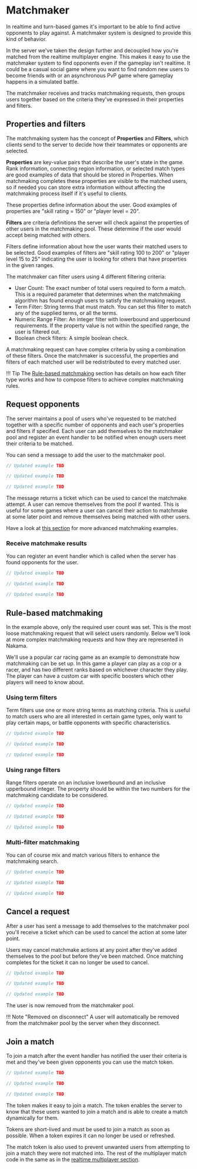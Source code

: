 # Matchmaker

In realtime and turn-based games it's important to be able to find active opponents to play against. A matchmaker system is designed to provide this kind of behavior.

In the server we've taken the design further and decoupled how you're matched from the realtime multiplayer engine. This makes it easy to use the matchmaker system to find opponents even if the gameplay isn't realtime. It could be a casual social game where you want to find random new users to become friends with or an asynchronous PvP game where gameplay happens in a simulated battle.

The matchmaker receives and tracks matchmaking requests, then groups users together based on the criteria they've expressed in their properties and filters.

## Properties and filters

The matchmaking system has the concept of **Properties** and **Filters**, which clients send to the server to decide how their teammates or opponents are selected.

**Properties** are key-value pairs that describe the user's state in the game. Rank information, connecting region information, or selected match types are good examples of data that should be stored in Properties. When matchmaking completes these properties are visible to the matched users, so if needed you can store extra information without affecting the matchmaking process itself if it's useful to clients.

These properties define information about the user. Good examples of properties are "skill rating = 150" or "player level = 20".

**Filters** are criteria definitions the server will check against the properties of other users in the matchmaking pool. These determine if the user would accept being matched with others.

Filters define information about how the user wants their matched users to be selected. Good examples of filters are "skill rating 100 to 200" or "player level 15 to 25" indicating the user is looking for others that have properties in the given ranges.

The matchmaker can filter users using 4 different filtering criteria:

- User Count: The exact number of total users required to form a match. This is a required parameter that determines when the matchmaking algorithm has found enough users to satisfy the matchmaking request.
- Term Filter: String terms that must match. You can set this filter to match any of the supplied terms, or all the terms.
- Numeric Range Filter: An integer filter with lowerbound and upperbound requirements. If the property value is not within the specified range, the user is filtered out.
- Boolean check filters: A simple boolean check.

A matchmaking request can have complex criteria by using a combination of these filters. Once the matchmaker is successful, the properties and filters of each matched user will be redistributed to every matched user.

!!! Tip
    The [Rule-based matchmaking](#rule-based-matchmaking) section has details on how each filter type works and how to compose filters to achieve complex matchmaking rules.

## Request opponents

The server maintains a pool of users who've requested to be matched together with a specific number of opponents and each user's properties and filters if specified. Each user can add themselves to the matchmaker pool and register an event handler to be notified when enough users meet their criteria to be matched.

You can send a message to add the user to the matchmaker pool.

```js fct_label="JavaScript"
// Updated example TBD
```

```csharp fct_label=".Net"
// Updated example TBD
```

```csharp fct_label="Unity"
// Updated example TBD
```

The message returns a ticket which can be used to cancel the matchmake attempt. A user can remove themselves from the pool if wanted. This is useful for some games where a user can cancel their action to matchmake at some later point and remove themselves being matched with other users.

Have a look at [this section](#rule-based-matchmaking) for more advanced matchmaking examples.

### Receive matchmake results

You can register an event handler which is called when the server has found opponents for the user.

```js fct_label="JavaScript"
// Updated example TBD
```

```csharp fct_label=".Net"
// Updated example TBD
```

```csharp fct_label="Unity"
// Updated example TBD
```

## Rule-based matchmaking

In the example above, only the required user count was set. This is the most loose matchmaking request that will select users randomly. Below we'll look at more complex matchmaking requests and how they are represented in Nakama.

We'll use a popular car racing game as an example to demonstrate how matchmaking can be set up. In this game a player can play as a cop or a racer, and has two different ranks based on whichever character they play. The player can have a custom car with specific boosters which other players will need to know about.

### Using term filters

Term filters use one or more string terms as matching criteria. This is useful to match users who are all interested in certain game types, only want to play certain maps, or battle opponents with specific characteristics.

```js fct_label="JavaScript"
// Updated example TBD
```

```csharp fct_label=".Net"
// Updated example TBD
```

```csharp fct_label="Unity"
// Updated example TBD
```

### Using range filters

Range filters operate on an inclusive lowerbound and an inclusive upperbound integer. The property should be within the two numbers for the matchmaking candidate to be considered.

```js fct_label="JavaScript"
// Updated example TBD
```

```csharp fct_label=".Net"
// Updated example TBD
```

```csharp fct_label="Unity"
// Updated example TBD
```

### Multi-filter matchmaking

You can of course mix and match various filters to enhance the matchmaking search.

```js fct_label="JavaScript"
// Updated example TBD
```

```csharp fct_label=".Net"
// Updated example TBD
```

```csharp fct_label="Unity"
// Updated example TBD
```

## Cancel a request

After a user has sent a message to add themselves to the matchmaker pool you'll receive a ticket which can be used to cancel the action at some later point.

Users may cancel matchmake actions at any point after they've added themselves to the pool but before they've been matched. Once matching completes for the ticket it can no longer be used to cancel.

```js fct_label="JavaScript"
// Updated example TBD
```

```csharp fct_label=".Net"
// Updated example TBD
```

```csharp fct_label="Unity"
// Updated example TBD
```

The user is now removed from the matchmaker pool.

!!! Note "Removed on disconnect"
    A user will automatically be removed from the matchmaker pool by the server when they disconnect.

## Join a match

To join a match after the event handler has notified the user their criteria is met and they've been given opponents you can use the match token.

```js fct_label="JavaScript"
// Updated example TBD
```

```csharp fct_label=".Net"
// Updated example TBD
```

```csharp fct_label="Unity"
// Updated example TBD
```

The token makes it easy to join a match. The token enables the server to know that these users wanted to join a match and is able to create a match dynamically for them.

Tokens are short-lived and must be used to join a match as soon as possible. When a token expires it can no longer be used or refreshed.

The match token is also used to prevent unwanted users from attempting to join a match they were not matched into. The rest of the multiplayer match code in the same as in the [realtime multiplayer section](gameplay-multiplayer-realtime.md).
